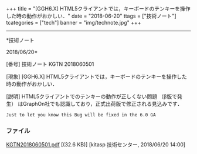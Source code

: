 ﻿+++
title = "[GGH6.X] HTML5クライアントでは，キーボードのテンキーを操作した時の動作がおかしい．"
date = "2018-06-20"
ttags = ["技術ノート"]
tcategories = ["tech"]
banner = "img/technote.jpg"
+++

-----------------------------------------------------------------------------------------------------------------------------

*技術ノート

2018/06/20*


[番号]
技術ノート KGTN 2018060501

[現象]
[GGH6.X]
HTML5クライアントでは，キーボードのテンキーを操作した時の動作がおかしい．

[説明]
HTML5クライアントでのテンキーの動作が正しくない問題 （β版で発生）
はGraphOn社でも認識しており，正式出荷版で修正される見込みです．

    Just to let you know this Bug will be fixed in the 6.0 GA


### ファイル

 
 


[KGTN2018060501.pdf](http://techreport.kitasp.net/attachments/download/4051/KGTN2018060501.pdf)
 [(32.6 KB)] [kitasp 技術センター, 2018/06/20
14:00]


 


 

